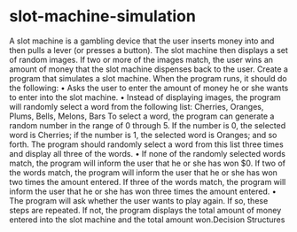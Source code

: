 # slot-machine-simulation
A slot machine is a gambling device that the user inserts money into and then pulls a lever
(or presses a button). The slot machine then displays a set of random images. If two or more
of the images match, the user wins an amount of money that the slot machine dispenses
back to the user.
Create a program that simulates a slot machine. When the program runs, it should do
the following:
• Asks the user to enter the amount of money he or she wants to enter into the slot machine.
• Instead of displaying images, the program will randomly select a word from the
following
list:
Cherries, Oranges, Plums, Bells, Melons, Bars
To select a word, the program can generate a random number in the range of 0
through 5. If the number is 0, the selected word is Cherries; if the number is 1, the
selected word is Oranges; and so forth. The program should randomly select a word
from this list three times and display all three of the words.
• If none of the randomly selected words match, the program will inform the user that
he or she has won $0. If two of the words match, the program will inform the user
that he or she has won two times the amount entered. If three of the words match, the
program will inform the user that he or she has won three times the amount entered.
• The program will ask whether the user wants to play again. If so, these steps are
repeated. If not, the program displays the total amount of money entered into the slot
machine and the total amount won.Decision Structures
